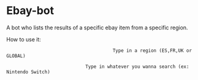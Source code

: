 # Ebay-bot
A bot who lists the results of a specific ebay item from a specific region.

How to use it: 

                                           Type in a region (ES,FR,UK or GLOBAL)
               
                                 Type in whatever you wanna search (ex: Nintendo Switch)
